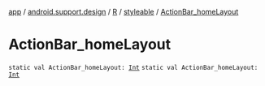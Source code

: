 [app](../../../index.md) / [android.support.design](../../index.md) / [R](../index.md) / [styleable](index.md) / [ActionBar_homeLayout](.)

# ActionBar_homeLayout

`static val ActionBar_homeLayout: `[`Int`](https://kotlinlang.org/api/latest/jvm/stdlib/kotlin/-int/index.html)
`static val ActionBar_homeLayout: `[`Int`](https://kotlinlang.org/api/latest/jvm/stdlib/kotlin/-int/index.html)